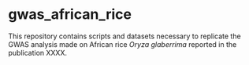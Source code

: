 # gwas_african_rice

This repository contains scripts and datasets necessary to replicate the GWAS analysis made on African rice *Oryza glaberrima* reported in the publication XXXX.
